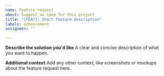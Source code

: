 ```yaml
---
name: Feature request
about: Suggest an idea for this project
title: "[FEAT]: Short feature description"
labels: enhancement
assignees: ''

---
```


**Describe the solution you'd like**
A clear and concise description of what you want to happen.

**Additional context**
Add any other context, like screenshots or mockups about the feature request here.
